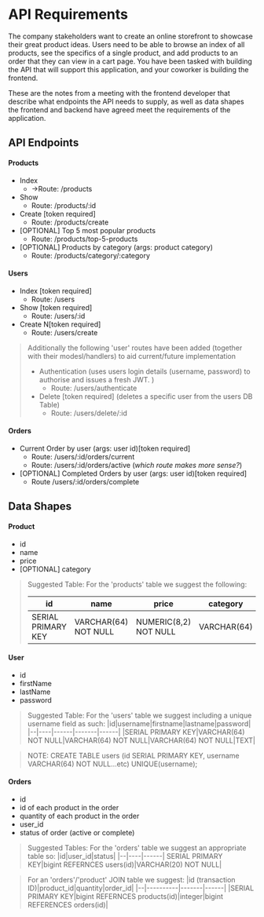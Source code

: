 # API Requirements
The company stakeholders want to create an online storefront to showcase their great product ideas. Users need to be able to browse an index of all products, see the specifics of a single product, and add products to an order that they can view in a cart page. You have been tasked with building the API that will support this application, and your coworker is building the frontend.

These are the notes from a meeting with the frontend developer that describe what endpoints the API needs to supply, as well as data shapes the frontend and backend have agreed meet the requirements of the application. 

## API Endpoints
#### Products
- Index 
    -  ->Route: /products
- Show
    - Route: /products/:id
- Create [token required]
    - Route: /products/create
- [OPTIONAL] Top 5 most popular products 
    - Route: /products/top-5-products
- [OPTIONAL] Products by category (args: product category)
    - Route: /products/category/:category

#### Users
- Index [token required]
    - Route: /users
- Show [token required]
    - Route: /users/:id
- Create N[token required]
    - Route: /users/create

> Additionally the following 'user' routes have been added (together with their modesl/handlers) to aid current/future implementation
>- Authentication (uses users login details (username, password) to authorise and issues a fresh JWT. )
>   - Route: /users/authenticate
>- Delete [token required] (deletes a specific user from the users DB Table)
>   - Route: /users/delete/:id

#### Orders
- Current Order by user (args: user id)[token required]
    - Route: /users/:id/orders/current
    - Route: /users/:id/orders/active (*which route makes more sense?*)
- [OPTIONAL] Completed Orders by user (args: user id)[token required]
    - Route /users/:id/orders/complete

## Data Shapes
#### Product
-  id 
- name
- price
- [OPTIONAL] category

>Suggested Table: 
>For the 'products' table we suggest the following: 
>
>|id|name|price|category|
>|--|----|------|-------|
>|SERIAL PRIMARY KEY|VARCHAR(64) NOT NULL|NUMERIC(8,2) NOT NULL|VARCHAR(64)|



#### User
- id
- firstName
- lastName
- password

>Suggested Table:
>For the 'users' table we suggest including a unique username field as such: 
>|id|username|firstname|lastname|password|
>|--|----|------|-------|------|
>|SERIAL PRIMARY KEY|VARCHAR(64) NOT NULL|VARCHAR(64) NOT NULL|VARCHAR(64) NOT NULL|TEXT|

>NOTE: 
>CREATE TABLE users (id SERIAL PRIMARY KEY, username VARCHAR(64) NOT NULL...etc) UNIQUE(username);

#### Orders
- id
- id of each product in the order
- quantity of each product in the order
- user_id
- status of order (active or complete)

>Suggested Tables:
>For the 'orders' table we suggest an appropriate table so: 
>|id|user_id|status|
>|--|----|------|
>SERIAL PRIMARY KEY|bigint REFERNCES users(id)|VARCHAR(20) NOT NULL|


>For an 'orders'/'product' JOIN table we suggest: 
>|id (transaction ID)|product_id|quantity|order_id|
>|--|----------|-------|------|
>|SERIAL PRIMARY KEY|bigint REFERNCES products(id)|integer|bigint REFERENCES orders(id)|